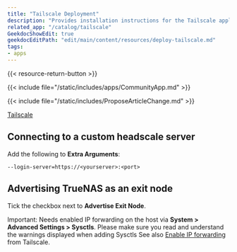 ```yaml
---
title: "Tailscale Deployment"
description: "Provides installation instructions for the Tailscale application in TrueNAS."
related_app: "/catalog/tailscale"
GeekdocShowEdit: true
geekdocEditPath: "edit/main/content/resources/deploy-tailscale.md"
tags:
- apps
---
```


{{< resource-return-button >}}

{{< include file="/static/includes/apps/CommunityApp.md" >}}

{{< include file="/static/includes/ProposeArticleChange.md" >}}

[Tailscale](https://tailscale.com)

## Connecting to a custom headscale server

Add the following to **Extra Arguments**:

`--login-server=https://<yourserver>:<port>`

## Advertising TrueNAS as an exit node

Tick the checkbox next to **Advertise Exit Node**.

Important: Needs enabled IP forwarding on the host via **System > Advanced Settings > Sysctls**.
Please make sure you read and understand the warnings displayed when adding Sysctls
See also [Enable IP forwarding](https://tailscale.com/kb/1019/subnets?tab=linux#enable-ip-forwarding) from Tailscale.
